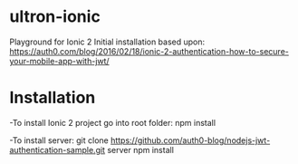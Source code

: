 # ultron-ionic
Playground for Ionic 2
Initial installation based upon: https://auth0.com/blog/2016/02/18/ionic-2-authentication-how-to-secure-your-mobile-app-with-jwt/

# Installation

-To install Ionic 2 project go into root folder:
 npm install

-To install server:
git clone https://github.com/auth0-blog/nodejs-jwt-authentication-sample.git server
npm install
